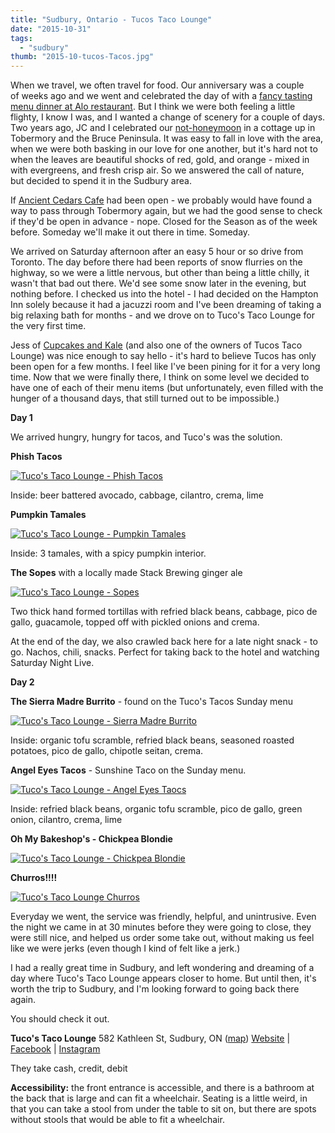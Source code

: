 ```yaml
---
title: "Sudbury, Ontario - Tucos Taco Lounge"
date: "2015-10-31"
tags:
  - "sudbury"
thumb: "2015-10-tucos-Tacos.jpg"
---
```


When we travel, we often travel for food. Our anniversary was a couple of weeks ago and we went and celebrated the day of with a [fancy tasting menu dinner at Alo restaurant](/alo-restaurant-anniversaries-with-a-vegan-tasting-menu/). But I think we were both feeling a little flighty, I know I was, and I wanted a change of scenery for a couple of days. Two years ago, JC and I celebrated our [not-honeymoon](/the-not-honeymoon-north-bruce-peninsula-rainy-autumn-days-at-the-cottage/) in a cottage up in Tobermory and the Bruce Peninsula. It was easy to fall in love with the area, when we were both basking in our love for one another, but it's hard not to when the leaves are beautiful shocks of red, gold, and orange - mixed in with evergreens, and fresh crisp air. So we answered the call of nature, but decided to spend it in the Sudbury area.

If [Ancient Cedars Cafe](https://www.facebook.com/AncientCedarsCafe) had been open - we probably would have found a way to pass through Tobermory again, but we had the good sense to check if they'd be open in advance - nope. Closed for the Season as of the week before. Someday we'll make it out there in time. Someday.

We arrived on Saturday afternoon after an easy 5 hour or so drive from Toronto. The day before there had been reports of snow flurries on the highway, so we were a little nervous, but other than being a little chilly, it wasn't that bad out there. We'd see some snow later in the evening, but nothing before. I checked us into the hotel - I had decided on the Hampton Inn solely because it had a jacuzzi room and I've been dreaming of taking a big relaxing bath for months - and we drove on to Tuco's Taco Lounge for the very first time.

Jess of [Cupcakes and Kale](http://www.cupcakesandkale.ca/) (and also one of the owners of Tucos Taco Lounge) was nice enough to say hello - it's hard to believe Tucos has only been open for a few months. I feel like I've been pining for it for a very long time. Now that we were finally there, I think on some level we decided to have one of each of their menu items (but unfortunately, even filled with the hunger of a thousand days, that still turned out to be impossible.)

**Day 1**

We arrived hungry, hungry for tacos, and Tuco's was the solution.

**Phish Tacos**

[![Tuco's Taco Lounge - Phish Tacos](images/22013796904_2a2651d23e_z.jpg)](https://www.flickr.com/photos/prairiev/22013796904/in/dateposted-public/ "Tuco's Taco Lounge - Phish Tacos")

Inside: beer battered avocado, cabbage, cilantro, crema, lime

**Pumpkin Tamales**

[![Tuco's Taco Lounge - Pumpkin Tamales](images/22610547196_1efff8d5fb_z.jpg)](https://www.flickr.com/photos/prairiev/22610547196/in/dateposted-public/ "Tuco's Taco Lounge - Pumpkin Tamales")

Inside: 3 tamales, with a spicy pumpkin interior.

**The Sopes** with a locally made Stack Brewing ginger ale

[![Tuco's Taco Lounge - Sopes](images/22013800504_86caa1d93b_z.jpg)](https://www.flickr.com/photos/prairiev/22013800504/in/dateposted-public/ "Tuco's Taco Lounge - Sopes")

Two thick hand formed tortillas with refried black beans, cabbage, pico de gallo, guacamole, topped off with pickled onions and crema.

At the end of the day, we also crawled back here for a late night snack - to go. Nachos, chili, snacks. Perfect for taking back to the hotel and watching Saturday Night Live.

**Day 2**

**The Sierra Madre Burrito** - found on the Tuco's Tacos Sunday menu

[![Tuco's Taco Lounge - Sierra Madre Burrito](images/22015432343_04efcfb6e5_z.jpg)](https://www.flickr.com/photos/prairiev/22015432343/in/dateposted-public/ "Tuco's Taco Lounge - Sierra Madre Burrito")

Inside: organic tofu scramble, refried black beans, seasoned roasted potatoes, pico de gallo, chipotle seitan, crema.

**Angel Eyes Tacos** - Sunshine Taco on the Sunday menu.

[![Tuco's Taco Lounge - Angel Eyes Taocs](images/22623042192_e595c8e0cb_z.jpg)](https://www.flickr.com/photos/prairiev/22623042192/in/dateposted-public/ "Tuco's Taco Lounge - Angel Eyes Taocs")

Inside: refried black beans, organic tofu scramble, pico de gallo, green onion, cilantro, crema, lime

**Oh My Bakeshop's - Chickpea Blondie**

[![Tuco's Taco Lounge - Chickpea Blondie](images/22647799691_59424755de_z.jpg)](https://www.flickr.com/photos/prairiev/22647799691/in/dateposted-public/ "Tuco's Taco Lounge - Chickpea Blondie")

**Churros!!!!**

[![Tuco's Taco Lounge Churros](images/22448656050_6aff8abdaf_z.jpg)](https://www.flickr.com/photos/prairiev/22448656050/in/dateposted-public/ "Tuco's Taco Lounge Churros")

Everyday we went, the service was friendly, helpful, and unintrusive. Even the night we came in at 30 minutes before they were going to close, they were still nice, and helped us order some take out, without making us feel like we were jerks (even though I kind of felt like a jerk.)

I had a really great time in Sudbury, and left wondering and dreaming of a day where Tuco's Taco Lounge appears closer to home. But until then, it's worth the trip to Sudbury, and I'm looking forward to going back there again.

You should check it out.

**Tuco's Taco Lounge** 582 Kathleen St, Sudbury, ON ([map](https://www.google.ca/maps/dir/''/582+Kathleen+St,+Sudbury,+ON+P3C+2N3/data=!4m5!4m4!1m0!1m2!1m1!1s0x4d2fab02cb1da467:0x913f1dd517d4937?sa=X&ved=0CB4QwwUwAGoVChMIqueS2unsyAIVCPMeCh05tQkN)) [Website](http://www.tucostacolounge.com/index.html) | [Facebook](https://www.facebook.com/tucostacolounge) | [Instagram](https://instagram.com/tucostacolounge/)

They take cash, credit, debit

**Accessibility:** the front entrance is accessible, and there is a bathroom at the back that is large and can fit a wheelchair. Seating is a little weird, in that you can take a stool from under the table to sit on, but there are spots without stools that would be able to fit a wheelchair.
